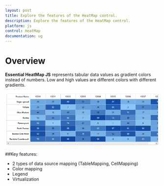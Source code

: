 ```yaml
---
layout: post
title: Explore the features of the HeatMap control.
description: Explore the features of the HeatMap control.
platform: js
control: HeatMap
documentation: ug
---
```


# Overview

**Essential HeatMap JS** represents tabular data values as gradient colors instead of numbers. Low and high values are different colors with different gradients.
 
![](Overview_images/Overview_images_img1.png)

##Key features:

 * 2 types of data source mapping (TableMapping, CellMapping)
 * Color mapping
 * Legend
 * Virtualization